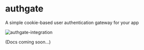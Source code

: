 # authgate

A simple cookie-based user authentication gateway for your app

![authgate-integration](https://github.com/huytd/authgate/assets/613943/dfadae11-1980-4120-8283-fb3653376af7)

(Docs coming soon...)
